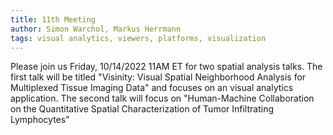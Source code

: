 ```yaml
---
title: 11th Meeting
author: Simon Warchol, Markus Herrmann
tags: visual analytics, viewers, platforms, visualization
---
```


Please join us Friday, 10/14/2022 11AM ET for two spatial analysis talks. The first talk will be titled "Visinity: Visual Spatial Neighborhood Analysis for Multiplexed Tissue Imaging Data" and focuses on an visual analytics application. The second talk will focus on "Human-Machine Collaboration on the Quantitative Spatial Characterization of Tumor Infiltrating Lymphocytes" 
